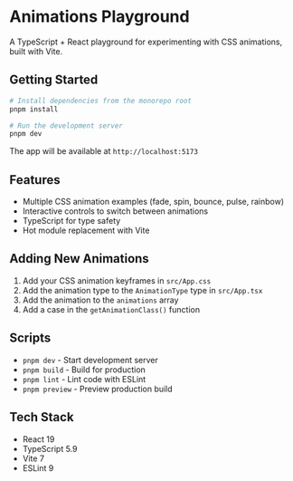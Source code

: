 # Animations Playground

A TypeScript + React playground for experimenting with CSS animations, built with Vite.

## Getting Started

```bash
# Install dependencies from the monorepo root
pnpm install

# Run the development server
pnpm dev
```

The app will be available at `http://localhost:5173`

## Features

- Multiple CSS animation examples (fade, spin, bounce, pulse, rainbow)
- Interactive controls to switch between animations
- TypeScript for type safety
- Hot module replacement with Vite

## Adding New Animations

1. Add your CSS animation keyframes in `src/App.css`
2. Add the animation type to the `AnimationType` type in `src/App.tsx`
3. Add the animation to the `animations` array
4. Add a case in the `getAnimationClass()` function

## Scripts

- `pnpm dev` - Start development server
- `pnpm build` - Build for production
- `pnpm lint` - Lint code with ESLint
- `pnpm preview` - Preview production build

## Tech Stack

- React 19
- TypeScript 5.9
- Vite 7
- ESLint 9
